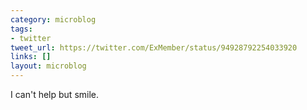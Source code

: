 ```yaml
---
category: microblog
tags:
- twitter
tweet_url: https://twitter.com/ExMember/status/94928792254033920
links: []
layout: microblog
---
```

I can't help but smile.
